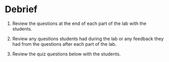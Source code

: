 # Debrief
1. Review the questions at the end of each part of the lab with the students.
1. Review any questions students had during the lab or any feedback they had from the questions after each part of the lab.
   
2. Review the quiz questions below with the students.

